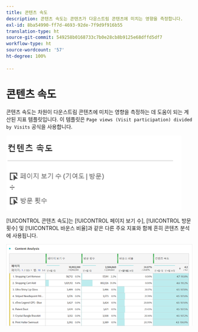 ```yaml
---
title: 콘텐츠 속도
description: 콘텐츠 속도는 콘텐츠가 다운스트림 콘텐츠에 미치는 영향을 측정합니다.
exl-id: 8ba54990-ff7d-4693-92de-7f9d9f916b55
translation-type: ht
source-git-commit: 549258b0168733c7b0e28cb8b9125e68dffd5df7
workflow-type: ht
source-wordcount: '57'
ht-degree: 100%

---
```


# 콘텐츠 속도

콘텐츠 속도는 차원이 다운스트림 콘텐츠에 미치는 영향을 측정하는 데 도움이 되는 계산된 지표 템플릿입니다. 이 템플릿은 `Page views (Visit participation) divided by Visits` 공식을 사용합니다.

![](assets/cont-velo-1.png)

[!UICONTROL 콘텐츠 속도]는 [!UICONTROL 페이지 보기 수], [!UICONTROL 방문 횟수] 및 [!UICONTROL 바운스 비율]과 같은 다른 주요 지표와 함께 흔히 콘텐츠 분석에 사용됩니다.

![](assets/cont-velo-3.png)
